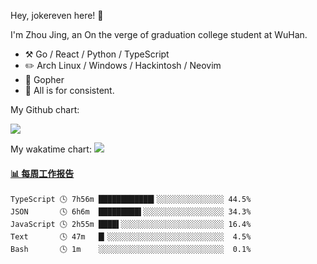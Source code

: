 Hey, jokereven here! 👋

I'm Zhou Jing, an On the verge of graduation college student at WuHan.

-   :hammer_and_pick: Go / React / Python / TypeScript
-   :pencil2: Arch Linux / Windows / Hackintosh / Neovim
-   :seedling: Gopher
-   :thought_balloon: All is for consistent.

My Github chart:

![](https://ghchart.rshah.org/JonnieWayy)

My wakatime chart:
![](https://wakatime.com/share/@jokereven/1679dc82-4bf9-4b63-9203-390d608503de.png)

<!-- waka-box start -->
#### <a href="https://gist.github.com/9f8118785e2d128d746db5f61b0e0a2a" target="_blank">📊 每周工作报告</a>
```text
TypeScript 🕓 7h56m ████████████▍░░░░░░░░░░░░░░░ 44.5%
JSON       🕓 6h6m  █████████▌░░░░░░░░░░░░░░░░░░ 34.3%
JavaScript 🕓 2h55m ████▌░░░░░░░░░░░░░░░░░░░░░░░ 16.4%
Text       🕓 47m   █▎░░░░░░░░░░░░░░░░░░░░░░░░░░  4.5%
Bash       🕓 1m    ░░░░░░░░░░░░░░░░░░░░░░░░░░░░  0.1%
```
<!-- Powered by https://github.com/journey-ad/waka-box-go . -->
<!-- waka-box end -->
